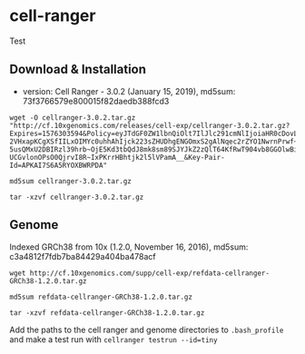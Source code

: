 # cell-ranger

Test

## Download & Installation

- version: Cell Ranger - 3.0.2 (January 15, 2019), md5sum: 73f3766579e800015f82daedb388fcd3

```console
wget -O cellranger-3.0.2.tar.gz "http://cf.10xgenomics.com/releases/cell-exp/cellranger-3.0.2.tar.gz?Expires=1576303594&Policy=eyJTdGF0ZW1lbnQiOlt7IlJlc291cmNlIjoiaHR0cDovL2NmLjEweGdlbm9taWNzLmNvbS9yZWxlYXNlcy9jZWxsLWV4cC9jZWxscmFuZ2VyLTMuMC4yLnRhci5neiIsIkNvbmRpdGlvbiI6eyJEYXRlTGVzc1RoYW4iOnsiQVdTOkVwb2NoVGltZSI6MTU3NjMwMzU5NH19fV19&Signature=L-2VHxapKCgXSfIILxOIMYc0uhhAhIjck223sZHUDhgENGOmxS2gAlNqec2rZYO1NwrnPrwf~WfOWRFIbPS-5usQMxU2DBIRzl39hrb~OjE5Kd3tbQdJ8mk8sm89SJYJkZ2zQlT64KfRwT904vb8GGOlwBieGgoV~6k6V2ryW~g7cOXwE90pldXJpfPUqjjotna4GqhopxqH~5wXK5BSz814t961rt0Dvr7dUhzILEEQvC8lDS2xlDtxvRhqRdBGyhKcEQgDSXF30YUruhHiwrdwnyBgEm0BlOym9X79tPKk-UCGvlonOPsO0QjrvI8R~IxPKrrHBhtjk2l5lVPamA__&Key-Pair-Id=APKAI7S6A5RYOXBWRPDA"

md5sum cellranger-3.0.2.tar.gz

tar -xzvf cellranger-3.0.2.tar.gz 
```

## Genome

Indexed GRCh38 from 10x (1.2.0, November 16, 2016), md5sum: c3a4812f7fdb7ba84429a404ba478acf

```console
wget http://cf.10xgenomics.com/supp/cell-exp/refdata-cellranger-GRCh38-1.2.0.tar.gz

md5sum refdata-cellranger-GRCh38-1.2.0.tar.gz 

tar -xzvf refdata-cellranger-GRCh38-1.2.0.tar.gz 
```

Add the paths to the cell ranger and genome directories to `.bash_profile` and make a test run with `cellranger testrun --id=tiny`
